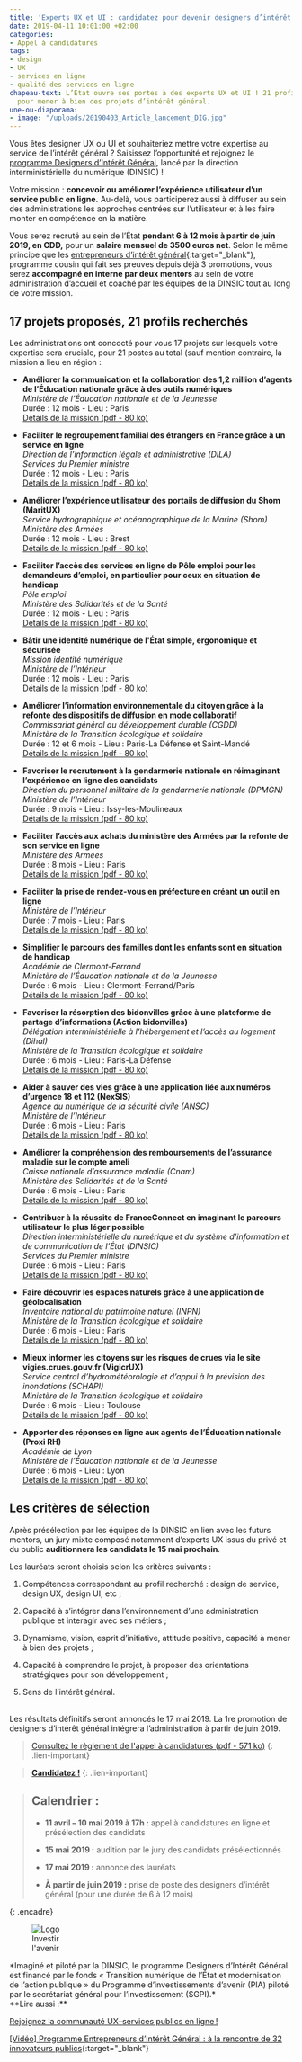 ```yaml
---
title: 'Experts UX et UI : candidatez pour devenir designers d’intérêt général !'
date: 2019-04-11 10:01:00 +02:00
categories:
- Appel à candidatures
tags:
- design
- UX
- services en ligne
- qualité des services en ligne
chapeau-text: L’État ouvre ses portes à des experts UX et UI ! 21 profils sont recherchés
  pour mener à bien des projets d’intérêt général.
une-ou-diaporama:
- image: "/uploads/20190403_Article_lancement_DIG.jpg"
---
```


Vous êtes designer UX ou UI et souhaiteriez mettre votre expertise au service de l’intérêt général ? Saisissez l’opportunité et rejoignez le [programme Designers d’Intérêt Général](https://www.numerique.gouv.fr/actualites/lancement-designers-interet-general-administrations-proposez-vos-projets-ux-design/), lancé par la direction interministérielle du numérique (DINSIC) !

Votre mission : **concevoir ou améliorer l’expérience utilisateur d’un service public en ligne.** Au-delà, vous participerez aussi à diffuser au sein des administrations les approches centrées sur l’utilisateur et à les faire monter en compétence en la matière.

Vous serez recruté au sein de l’État **pendant 6 à 12 mois à partir de juin 2019, en CDD,** pour un **salaire mensuel de 3500 euros net**. Selon le même principe que les [entrepreneurs d’intérêt général](https://entrepreneur-interet-general.etalab.gouv.fr/ "entrepreneurs d’intérêt général"){:target="_blank"}, programme cousin qui fait ses preuves depuis déjà 3 promotions, vous serez **accompagné en interne par deux mentors** au sein de votre administration d’accueil et coaché par les équipes de la DINSIC tout au long de votre mission.

## 17 projets proposés, 21 profils recherchés

Les administrations ont concocté pour vous 17 projets sur lesquels votre expertise sera cruciale, pour 21 postes au total (sauf mention contraire, la mission a lieu en région :

* **Améliorer la communication et la collaboration des 1,2 million d’agents de l’Éducation nationale grâce à des outils numériques**
<br>*Ministère de l’Éducation nationale et de la Jeunesse*
<br>Durée : 12 mois  - Lieu : Paris
<br>[Détails de la mission (pdf - 80 ko)](/uploads/designers-interet-general_outils-numeriques-education-nationale.pdf)

* **Faciliter le regroupement familial des étrangers en France grâce à un service en ligne**
<br>*Direction de l’information légale et administrative (DILA)*
<br>*Services du Premier ministre*
<br>Durée : 12 mois  -  Lieu : Paris
<br>[Détails de la mission (pdf - 80 ko)](/uploads/designers-interet-general_regroupement-familial.pdf)

* **Améliorer l’expérience utilisateur des portails de diffusion du Shom (MaritUX)**
<br>*Service hydrographique et océanographique de la Marine (Shom)*
<br>*Ministère des Armées*
<br>Durée : 12 mois  -  Lieu : Brest
<br>[Détails de la mission (pdf - 80 ko)](/uploads/designers-interet-general_maritUX.pdf)

* **Faciliter l’accès des services en ligne de Pôle emploi pour les demandeurs d’emploi, en particulier pour ceux en situation de handicap**
<br>*Pôle emploi*
<br>*Ministère des Solidarités et de la Santé*
<br>Durée : 12 mois  -  Lieu : Paris
<br>[Détails de la mission (pdf - 80 ko)](/uploads/designers-interet-general_pole-emploi.pdf)

* **Bâtir une identité numérique de l'État simple, ergonomique et sécurisée**
<br>*Mission identité numérique*
<br>*Ministère de l’Intérieur*
<br>Durée : 12 mois  -  Lieu : Paris
<br>[Détails de la mission (pdf - 80 ko)](/uploads/designers-interet-general_identite-numerique.pdf)

* **Améliorer l’information environnementale du citoyen grâce à la refonte des dispositifs de diffusion en mode collaboratif**
<br>*Commissariat général au développement durable (CGDD)*
<br>*Ministère de la Transition écologique et solidaire*
<br>Durée : 12 et 6 mois  -  Lieu : Paris-La Défense et Saint-Mandé
<br>[Détails de la mission (pdf - 80 ko)](/uploads/designers-interet-general_information-environnementale.pdf)

* **Favoriser le recrutement à la gendarmerie nationale en réimaginant l’expérience en ligne des candidats**
<br>*Direction du personnel militaire de la gendarmerie nationale (DPMGN)*
<br>*Ministère de l’Intérieur*
<br>Durée : 9 mois  -  Lieu : Issy-les-Moulineaux
<br>[Détails de la mission (pdf - 80 ko)](/uploads/designers-interet-general_recrutement-gendarmerie-nationale.pdf)

* **Faciliter l’accès aux achats du ministère des Armées par la refonte de son service en ligne**
<br>*Ministère des Armées*
<br>Durée : 8 mois  -  Lieu : Paris
<br>[Détails de la mission (pdf - 80 ko)](/uploads/designers-interet-general_achats-ministere-armees.pdf)

* **Faciliter la prise de rendez-vous en préfecture en créant un outil en ligne**
<br>*Ministère de l’Intérieur*
<br>Durée : 7 mois  -  Lieu : Paris
<br>[Détails de la mission (pdf - 80 ko)](/uploads/designers-interet-general_rendez-vous-prefecture.pdf)

* **Simplifier le parcours des familles dont les enfants sont en situation de handicap**
<br>*Académie de Clermont-Ferrand*
<br>*Ministère de l’Éducation nationale et de la Jeunesse*
<br>Durée : 6 mois  -  Lieu : Clermont-Ferrand/Paris
<br>[Détails de la mission (pdf - 80 ko)](/uploads/designers-interet-general_parcours-familles-handicap.pdf)

* **Favoriser la résorption des bidonvilles grâce à une plateforme de partage d’informations (Action bidonvilles)**
<br>*Délégation interministérielle à l’hébergement et l’accès au logement (Dihal)*
<br>*Ministère de la Transition écologique et solidaire*
<br>Durée : 6 mois  -  Lieu : Paris-La Défense
<br>[Détails de la mission (pdf - 80 ko)](/uploads/designers-interet-general_action-bidonvilles.pdf)

* **Aider à sauver des vies grâce à une application liée aux numéros d’urgence 18 et 112 (NexSIS)**
<br>*Agence du numérique de la sécurité civile (ANSC)*
<br>*Ministère de l’Intérieur*
<br>Durée : 6 mois  -  Lieu : Paris
<br>[Détails de la mission (pdf - 80 ko)](/uploads/designers-interet-general_nexsis.pdf)

* **Améliorer la compréhension des remboursements de l’assurance maladie sur le compte ameli**
<br>*Caisse nationale d’assurance maladie (Cnam)*
<br>*Ministère des Solidarités et de la Santé*
<br>Durée : 6 mois  -  Lieu : Paris
<br>[Détails de la mission (pdf - 80 ko)](/uploads/designers-interet-general_ameli.pdf)

* **Contribuer à la réussite de FranceConnect en imaginant le parcours utilisateur le plus léger possible**
<br>*Direction interministérielle du numérique et du système d’information et de communication de l’État (DINSIC)*
<br>*Services du Premier ministre*
<br>Durée : 6 mois  -  Lieu : Paris
<br>[Détails de la mission (pdf - 80 ko)](/uploads/designers-interet-general_franceconnect.pdf)

* **Faire découvrir les espaces naturels grâce à une application de géolocalisation**
<br>*Inventaire national du patrimoine naturel (INPN)*
<br>*Ministère de la Transition écologique et solidaire*
<br>Durée : 6 mois  -  Lieu : Paris
<br>[Détails de la mission (pdf - 80 ko)](/uploads/designers-interet-general_espaces-naturels.pdf)

* **Mieux informer les citoyens sur les risques de crues via le site vigies.crues.gouv.fr (VigicrUX)**
<br>*Service central d’hydrométéorologie et d’appui à la prévision des inondations (SCHAPI)*
<br>*Ministère de la Transition écologique et solidaire*
<br>Durée : 6 mois  -  Lieu : Toulouse
<br>[Détails de la mission (pdf - 80 ko)](/uploads/designers-interet-general_vigicrux.pdf)

* **Apporter des réponses en ligne aux agents de l’Éducation nationale (Proxi RH)**
<br>*Académie de Lyon*
<br>*Ministère de l’Éducation nationale et de la Jeunesse*
<br>Durée : 6 mois  -  Lieu : Lyon
<br>[Détails de la mission (pdf - 80 ko)](/uploads/designers-interet-general_proxi-rh.pdf)

## Les critères de sélection

Après présélection par les équipes de la DINSIC en lien avec les futurs mentors, un jury mixte composé notamment d’experts UX issus du privé et du public **auditionnera les candidats le 15 mai prochain**.

Les lauréats seront choisis selon les critères suivants :
1. Compétences correspondant au profil recherché : design de service, design UX, design UI, etc ;

2. Capacité à s’intégrer dans l’environnement d’une administration publique et interagir avec ses métiers ;

3. Dynamisme, vision, esprit d’initiative, attitude positive, capacité à mener à bien des projets ;

4. Capacité à comprendre le projet, à proposer des orientations stratégiques pour son développement ;

5. Sens de l’intérêt général.

<br>
Les résultats définitifs seront annoncés le 17 mai 2019. La 1re promotion de designers d’intérêt général intégrera l’administration à partir de juin 2019.

> [Consultez le règlement de l'appel à candidatures (pdf - 571 ko)](/uploads/designers-interet-general_reglement-candidature.pdf)
{: .lien-important}

> [**Candidatez !**](https://www.demarches-simplifiees.fr/commencer/candidature_designer_interet_general)
{: .lien-important}

> ## Calendrier :
> 
> * **11 avril – 10 mai 2019 à 17h :** appel à candidatures en ligne et présélection des candidats
> 
> * **15 mai 2019 :** audition par le jury des candidats présélectionnés
> 
> * **17 mai 2019 :** annonce des lauréats
> 
> * **À partir de juin 2019 :** prise de poste des designers d’intérêt général (pour une durée de 6 à 12 mois)
> 
{: .encadre}

<figure class='image-left' style='width: 15%;'><img src="/uploads/logo_investirlavenir_rvb.png" alt="Logo Investir l'avenir"/></figure>
*Imaginé et piloté par la DINSIC, le programme Designers d’Intérêt Général est financé par le fonds « Transition numérique de l’État et modernisation de l’action publique » du Programme d’investissements d’avenir (PIA) piloté par le secrétariat général pour l’investissement (SGPI).*


<br>
**Lire aussi :**

[Rejoignez la communauté UX–services publics en ligne !](https://www.numerique.gouv.fr/actualites/rejoignez-la-communaute-ux-services-publics-en-ligne/ "Rejoignez la communauté UX–services publics en ligne !")

[[Vidéo] Programme Entrepreneurs d’Intérêt Général : à la rencontre de 32 innovateurs publics](https://www.etalab.gouv.fr/videoprogramme-entrepreneurs-dinteret-general-a-la-rencontre-de-32-innovateurs-publics "Vidéo - Programme Entrepreneurs d’Intérêt Général : à la rencontre de 32 innovateurs publics - Nouvelle fenêtre"){:target="_blank"}